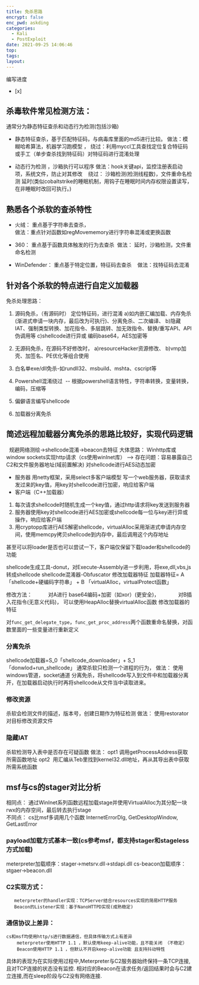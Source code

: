 ```yaml
---
title: 免杀思路
encrypt: false
enc_pwd: askding
categories:
  - Kali
  - PostExploit
date: 2021-09-25 14:06:46
top:
tags:
layout:
---
```

编写进度
- [x] 


## 杀毒软件常见检测方法：
通常分为静态特征查杀和动态行为检测(包括沙箱)
- 静态特征查杀，基于匹配特征码，与病毒库里面的md5进行比较。
       做法：模糊哈希算法，机器学习跑模型 ， 
绕过：利用myccl工具查找定位复合特征码 或手工（单步查杀找到特征码）对特征码进行混淆处理

- 动态行为检测 ，沙箱执行可以程序 
       做法：hook关键api，监控注册表启动项，系统文件，防止对其修改   
	   绕过： 沙箱检测(检测线程数)，文件重命名检测 延时(类似cobaltstrike的睡眠机制，用钩子在睡眠时间内存权限设置读写，在非睡眠时改回可执行。)

## 熟悉各个杀软的查杀特性

- 火绒： 重点基于字符串去查杀，          
做法：重点针对函数如regMovememory进行字符串混淆或更换函数

- 360： 重点基于函数具体触发的行为去查杀  
做法： 延时，沙箱检测，文件重命名检测

- WinDefender： 重点基于特定位置，特征码去查杀   
做法：找特征码去混淆


## 针对各个杀软的特点进行自定义加载器
免杀处理思路：
1. 源码免杀，（有源码时） 定位特征码，进行混淆
a)如内嵌汇编加载、内存免杀(渐进式申请一块内存，最后改为可执行)、分离免杀、二次编译、
b)隐藏IAT、强制类型转换、加花指令、多层跳转、加无效指令、替换/重写API、API伪调用等
c)shellcode进行异或 编码base64，AES加密等 

2. 无源码免杀，在源码不好修改时，
a)resourceHacker资源修改、
b)vmp加壳、加签名、PE优化等组合使用

3. 白名单exe/dll免杀-如rundll32、msbuild、mshta、cscript等
4. Powershell混淆绕过  -- 根据powershell语言特性，字符串转换，变量转换，编码，压缩等
5. 偏僻语言编写shellcode
6. 加载器分离免杀

## 简述远程加载器分离免杀的思路比较好，实现代码逻辑
  规避网络测绘->shellcode混淆->beacon去特征
大体思路：
Winhttp库或window sockets实现http请求（cs使用winInet库） --> 存在问题：容易暴露自己C2和文件服务器地址(域前置解决)
对shellcode进行AES动态加密
- 服务器
用netty框架，采用select多客户端模型 写一个web服务器，获取请求发过来的key值，用key对shellcode进行加密，响应给客户端
- 客户端（C++加载器）
1. 每次请求shellcode时随机生成一个key值，通过http请求将key发送到服务器
2. 服务器使用key对shellcode进行AES加密或shellcode每一位与key进行异或操作，响应给客户端
3. 用cryptopp库进行AES解密shellcode，virtualAlloc采用渐进式申请内存空间，使用memcpy拷贝shellcode到内存中，最后调用这个内存地址
	
甚至可以将loader是否也可以尝试一下，客户端仅保留下载loader和shellcode的功能


shellcode生成工具-donut，对Execute-Assembly进一步利用，将exe,dll,vbs,js转成shellcode
shellcode混淆器-Obfuscator 
修改加载器特征
加载器特征= A「shellcode+硬编码字符串」 + B 「virtualAlloc，virtualProtect函数」

修改方法：
          对A进行 base64编码+加密（如xor）(更安全)，   
         对B插入花指令(无意义代码)， 可以使用HeapAlloc替换virtualAlloc函数
修改加载器的特征

对`func_get_delegate_type`，`func_get_proc_address`两个函数重命名替换，对函数里面的一些变量进行重新定义

### 分离免杀
shellcode加载器=S\_0「shellcode\_downloader」+ S\_1「donwlod+run\_shellcode」
通常杀软只检测一个进程的行为，
做法： 使用windows管道，socket通道
分离免杀，将shellcode写入到文件中和加载器分离开，在加载器启动执行时再将shellcode从文件当中读取进来。

### 修改资源
杀软会检测文件的描述，版本号，创建日期作为特征检测
做法： 使用restorator对目标修改资源文件
### 隐藏IAT
杀软检测导入表中是否存在可疑函数
做法： opt1 调用getProcessAddress获取所需函数地址
opt2  用汇编从Teb里找到kernel32.dll地址，再从其导出表中获取所需系统函数

## msf与cs的stager对比分析
		
  相同点： 通过WinInet系列函数远程加载stage并使用VirtualAlloc为其分配一块rwx的内存空间，最后转去执行stage	
  不同点： cs比msf多调用几个函数 InternetErrorDlg, GetDesktopWindow, GetLastError
			
### payload加载方式基本一致(cs参考msf，都支持stager和stageless方式加载)
meterpreter加载顺序：stager->metsrv.dll->stdapi.dll
           cs-beacon加载顺序： stgaer->beacon.dll
### C2实现方式：
	   meterpreter的handler实现：TCPServer结合resources实现的简易HTTP服务
	   Beacon的Listener实现：基于NanoHTTPD实现(成熟稳定)
### 通信协议上差异：
	cs和msf均使用http/s进行数据通信，但具体传输方式上有差异
	    meterpreter使用HTTP 1.1 ，默认使用keep-alive功能，且不能关闭 （不稳定）
		Beacon使用HTTP 1.1 ，但默认不开启keep-alive功能 且支持抖动特性

具体的表现为在实际使用过程中,Meterpreter与C2服务器始终保持一条TCP连接,且对TCP连接的状态没有监控. 相对应的Beacon在请求任务/返回结果时会与C2建立连接,而在sleep阶段与C2没有网络连接. 
		  
		
